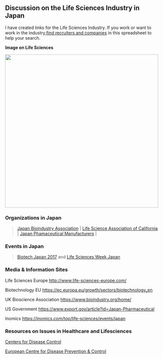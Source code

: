 ## Discussion on the Life Sciences Industry in Japan

  I have created links for the Life Sciences Industry. If you work or want to work in the industry,[find recruiters and companies](https://docs.google.com/spreadsheets/d/1gyhdQ8A2BxPkVJDCUqBvNVqz80PyWfSVfHkXtUImgJY/edit?usp=sharing) in this spreadsheet to help your search.


**Image on Life Sciences**

<img height="500" width="500" src="https://all-jp-1.s3-ap-northeast-1.amazonaws.com/img/images/6.4.1+Updates/opensource-us-gov/22875.tif">

### Organizations in Japan

> [Japan Bioindustry Association](http://www.jba.or.jp/pc/en/member/general/) | [Life Science Association of California](https://www.biocom.org/s/) | [Japan Phamaceutical Manufacturers](http://www.jpma.or.jp/english/about_us/member.html) |

### Events in Japan 

> [Biotech Japan 2017](http://www.bio-t.jp/en/) and [Life Sciences Week Japan](http://ouluhealth.fi/event/healthcare-2017-fair-japan/)

### Media & Information Sites
Life Sciences Europe	http://www.life-sciences-europe.com/

Biotechnology EU	https://ec.europa.eu/growth/sectors/biotechnology_en

UK Bioscience Association	https://www.bioindustry.org/home/

US Government	https://www.export.gov/article?id=Japan-Pharmaceutical

Inomics	https://inomics.com/top/life-sciences/events/japan

### Resources on Issues in Healthcare and Lifesciences
[Centers for Disease Control](https://www.cdc.gov/)

[European Centre for Disease Prevention & Control](https://www.ecdc.europa.eu/en)


